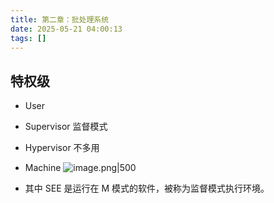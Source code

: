 ```yaml
---
title: 第二章：批处理系统
date: 2025-05-21 04:00:13
tags: []
---
```

## 特权级
- User
- Supervisor 监督模式
- Hypervisor 不多用
- Machine
![image.png|500](https://how-to-1258460161.cos.ap-shanghai.myqcloud.com/how-to20250605001924.png)

- 其中 SEE 是运行在 M 模式的软件，被称为监督模式执行环境。
